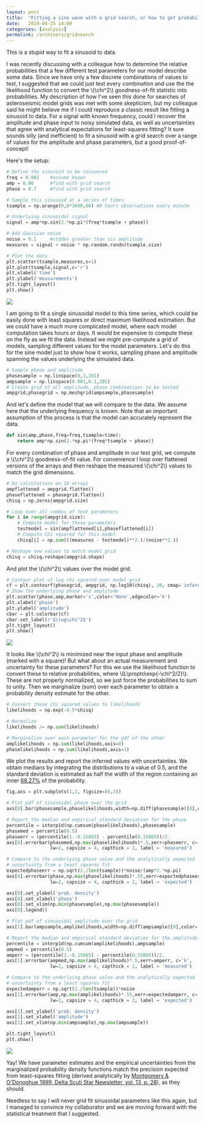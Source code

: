 ```yaml
---
layout: post
title:  "Fitting a sine wave with a grid search, or how to get probability density from goodness of fit"
date:   2019-04-25 14:00
categories: [analysis]
permalink: /archivers/gridsearch
---
```

This is a stupid way to fit a sinusoid to data.

I was recently discussing with a colleague how to determine the relative probabilities that a few different test parameters for our model describe some data.  Since we have only a few discrete combinations of values to test, I suggested that we could just test every combination and use the the likelihood function to convert the \\(\chi^2\\) goodness-of-fit statistic into probabilities. My description of how I've seen this done for searches of asteroseismic model grids was met with some skepticism, but my colleague said he might believe me if I could reproduce a classic result like fitting a sinusoid to data. For a signal with known frequency, could I recover the amplitude and phase input to noisy simulated data, as well as uncertainties that agree with analytical expectations for least-squares fitting?  It sure sounds silly (and inefficient) to fit a sinusoid with a grid search over a range of values for the amplitude and phase parameters, but a good proof-of-concept!

Here's the setup:
```python
# Define the sinusoid to be recovered
freq = 0.001   	#assume known
amp = 0.06     	#find with grid search
phase = 0.7    	#find with grid search

# Sample this sinusoid at a series of times
tsample = np.arange(0,8*3600,60) #8 hours observations every minute

# Underlying sinusoidal signal
signal = amp*np.sin(2.*np.pi*(freq*tsample + phase))

# Add Gaussian noise
noise = 0.1  	#stddev greater than sin amplitude
measures = signal + noise * np.random.randn(tsample.size)

# Plot the data
plt.scatter(tsample,measures,s=1)
plt.plot(tsample,signal,c='r')
plt.xlabel('time')
plt.ylabel('measurements')
plt.tight_layout()
plt.show()
```
<img src="http://keatonb.github.io/img/sinusoid.png" />

I am going to fit a single sinusoidal model to this time series, which could be easily done with least squares or direct maximum likelihood estimation. But we could have a much more complicated model, where each model computation takes hours or days.  It would be expensive to compute these on the fly as we fit the data.  Instead we might pre-compute a grid of models, sampling different values for the model parameters.  Let's do this for the sine model just to show how it works, sampling phase and amplitude spanning the values underlying the simulated data.  

```python
# Sample phase and amplitude
phasesample = np.linspace(0,1,201)
ampsample = np.linspace(0.001,0.1,201)
# Create grid of all amplitude, phase combinations to be tested
ampgrid,phasegrid = np.meshgrid(ampsample,phasesample)
```

And let's define the model that we will compare to the data. We assume here that the underlying frequency is known.  Note that an important assumption of this process is that the model can accurately represent the data.

```python
def sin(amp,phase,freq=freq,tsample=time):
    return amp*np.sin(2.*np.pi*(freq*tsample + phase))
```

For every combination of phase and amplitude in our test grid, we compute a \\(\chi^2\\) goodness-of-fit value. For convenience I loop over flattened versions of the arrays and then reshape the measured \\(\chi^2\\) values to match the grid dimensions.

```python
# Do calculations on 1D arrays
ampflattened = ampgrid.flatten()
phaseflattened = phasegrid.flatten()
chisq = np.zeros(ampgrid.size)

# Loop over all combos of test parameters
for i in range(ampgrid.size):
    # Compute model for these parameters
    testmodel = sin(ampflattened[i],phaseflattened[i])
    # Compute Chi squared for this model
    chisq[i] = np.sum(((measures - testmodel)**2.)/(noise**2.))

# Reshape new values to match model grid
chisq = chisq.reshape(ampgrid.shape)
```
And plot the \\(\chi^2\\) values over the model grid.

```python
# Contour plot of log chi squared over model grid
cf = plt.contourf(phasegrid, ampgrid, np.log10(chisq), 30, cmap='inferno_r',)
# Show the underlying phase and amplitude
plt.scatter(phase,amp,marker='s',color='None',edgecolor='k')
plt.xlabel('phase')
plt.ylabel('amplitude')
cbar = plt.colorbar(cf)
cbar.set_label(r'$\log\chi^2$')
plt.tight_layout()
plt.show()
```
<img src="http://keatonb.github.io/img/ampphasegrid.png" />

It looks like \\(\chi^2\\) is minimized near the input phase and amplitude (marked with a square)! But what about an actual measurement and uncertainty for these parameters?  For this we use the likelihood function to convert these to relative probabilities, where \\(L\propto\exp{-\chi^2/2}\\). These are not properly normalized, so we just force the probabilities to sum to unity.  Then we marginalize (sum) over each parameter to obtain a probability density estimate for the other. 

```python
# Convert these chi squared values to likelihoods
likelihoods = np.exp(-0.5*chisq)

# Normalize 
likelihoods /= np.sum(likelihoods)

# Marginalize over each parameter for the pdf of the other
amplikelihoods = np.sum(likelihoods,axis=0)
phaselikelihoods = np.sum(likelihoods,axis=1)
```

We plot the results and report the inferred values with uncertainties. We obtain medians by integrating the distributions to a value of 0.5, and the standard deviation is estimated as half the width of the region containing an inner [68.27%](https://en.wikipedia.org/wiki/68%E2%80%9395%E2%80%9399.7_rule) of the probability.

```python
fig,axs = plt.subplots(1,2, figsize=(6,3))

# Plot pdf of sinusoidal phase over the grid
axs[0].bar(phasesample,phaselikelihoods,width=np.diff(phasesample)[0],color='0.7')

# Report the median and empirical standard deviation for the phase
percentile = interp1d(np.cumsum(phaselikelihoods),phasesample)
phasemed = percentile(0.5)
phaseerr = (percentile(1.-0.15865) - percentile(0.15865))/2.
axs[0].errorbar(phasemed,np.max(phaselikelihoods)*.5,xerr=phaseerr, c='k', 
                lw=2, capsize = 4, capthick = 2, label = 'measured')

# Compare to the underlying phase value and the analytically expected 
# uncertainty from a least squares fit
expectedphaseerr = np.sqrt(2./len(tsample))*noise/(amp*2.*np.pi)
axs[0].errorbar(phase,np.max(phaselikelihoods)*.55,xerr=expectedphaseerr, c='red', 
                lw=2, capsize = 4, capthick = 2, label = 'expected')

axs[0].set_ylabel('prob. density')
axs[0].set_xlabel('phase')
axs[0].set_xlim(np.min(phasesample),np.max(phasesample))
axs[0].legend()

# Plot pdf of sinusoidal amplitude over the grid
axs[1].bar(ampsample,amplikelihoods,width=np.diff(ampsample)[0],color='0.7')

# Report the median and empirical standard deviation for the amplitude
percentile = interp1d(np.cumsum(amplikelihoods),ampsample)
ampmed = percentile(0.5)
amperr = (percentile(1.-0.15865) - percentile(0.15865))/2.
axs[1].errorbar(ampmed,np.max(amplikelihoods)*.5,xerr=amperr, c='k', 
                lw=2, capsize = 4, capthick = 2, label = 'measured')

# Compare to the underlying phase value and the analytically expected 
# uncertainty from a least squares fit
expectedamperr = np.sqrt(2./len(tsample))*noise
axs[1].errorbar(amp,np.max(amplikelihoods)*.55,xerr=expectedamperr, c='red', 
                lw=2, capsize = 4, capthick = 2, label = 'expected')

axs[1].set_ylabel('prob. density')
axs[1].set_xlabel('amplitude')
axs[1].set_xlim(np.min(ampsample),np.max(ampsample))

plt.tight_layout()
plt.show()
```
<img src="http://keatonb.github.io/img/sinemarginalizedpdfs.png" />

Yay! We have parameter estimates and the empirical uncertainties from the marginalized probability density functions match the precision expected from least-squares fitting (derived analytically by [Montgomery & O'Donoghue 1999, Delta Scuti Star Newsletter, vol. 13, p. 28](http://adsabs.harvard.edu/abs/1999DSSN...13...28M)), as they should.

Needless to say I will never grid fit sinusoidal parameters like this again, but I managed to convince my collaborator and we are moving forward with the statistical treatment that I suggested.